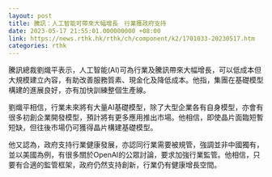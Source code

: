 ```yaml
---
layout: post
title: 騰訊：人工智能可帶來大幅增長　行業獲政府支持
date: 2023-05-17 21:55:01.000000000 +08:00
link: https://news.rthk.hk/rthk/ch/component/k2/1701033-20230517.htm
categories: rthk
---
```


騰訊總裁劉熾平表示，人工智能(AI)可為行業及騰訊帶來大幅增長，可以低成本但大規模建立內容，有助改善服務質素、現金化及降低成本。他指，集團在基礎模型構建的進展良好，亦有加快訓練整個生產線。

劉熾平相信，行業未來將有大量AI基礎模型，除了大型企業各有自身模型，亦會有很多初創企業開發模型，預計將有更多應用推出市場。他相信，即使晶片面臨短暫短缺，但往後市場仍可獲得晶片構建基礎模型。

他又認為，政府支持行業健康發展，亦認同行業需要被規管，強調並非中國獨有，並以美國為例，有很多關於OpenAI的公眾討論，要求加強行業監管。他相信，只要有合適的監管框架，政府仍然支持創新，行業仍有健康增長空間。

